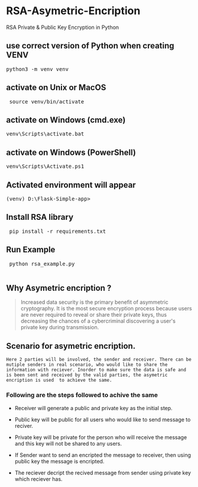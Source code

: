 # RSA-Asymetric-Encription
 RSA Private & Public Key Encryption in Python

## use correct version of Python when creating VENV
<pre>python3 -m venv venv </pre>

## activate on Unix or MacOS
<pre> source venv/bin/activate </pre>

## activate on Windows (cmd.exe)
<pre>venv\Scripts\activate.bat </pre>

## activate on Windows (PowerShell)
<pre>venv\Scripts\Activate.ps1 </pre>

## Activated environment will appear
<pre>(venv) D:\Flask-Simple-app> </pre>

 ## Install RSA library
 <pre> pip install -r requirements.txt </pre>


 ## Run Example 
 <pre>
 python rsa_example.py
 </pre>

## Why Asymetric encription ?
>Increased data security is the primary benefit of asymmetric cryptography. It is the most secure encryption process because users are never required to reveal or share their private keys, thus decreasing the chances of a cybercriminal discovering a user's private key during transmission.


 ## Scenario for asymetric encription.
    Here 2 parties will be involved, the sender and receiver. There can be mutiple senders in real scenario, who would like to share the information with reciever. Inorder to make sure the data is safe and is been sent and received by the valid parties, the asymetric encription is used  to achieve the same.

 ### Following are the steps followed to achive the same
 - Receiver will generate a public and private key as the initial step.

 - Public key will be public for all users who would like to send message to reciver.

 - Private key will be private for the person who will receive the message and this key will not be shared to any users.

 - If Sender want to send an encripted the message to receiver, then using public key the message is encripted.
 
 - The reciever decript the recived message from sender  using private key which reciever has.
